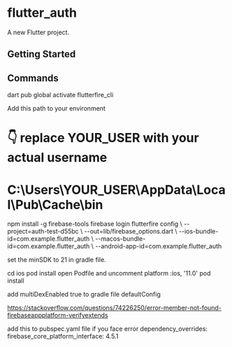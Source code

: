 # flutter_auth

A new Flutter project.

## Getting Started

## Commands
dart pub global activate flutterfire_cli

Add this path to your environment
# 👇️ replace YOUR_USER with your actual username
#    C:\Users\YOUR_USER\AppData\Local\Pub\Cache\bin

npm install -g firebase-tools
firebase login
flutterfire config \ 
--project=auth-test-d55bc \ 
--out=lib/firebase_options.dart \ 
--ios-bundle-id=com.example.flutter_auth \ 
--macos-bundle-id=com.example.flutter_auth \ 
--android-app-id=com.example.flutter_auth

set the minSDK to 21 in gradle file.

cd ios
pod install
open Podfile and uncomment platform :ios, '11.0'
pod install

add multiDexEnabled true to gradle file defaultConfig

https://stackoverflow.com/questions/74226250/error-member-not-found-firebaseappplatform-verifyextends

add this to pubspec.yaml file if you face error
dependency_overrides:
  firebase_core_platform_interface: 4.5.1
